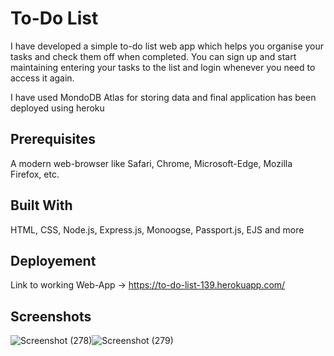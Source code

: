 # To-Do List

I have developed a simple to-do list web app which helps you organise your tasks and check them off when completed. You can sign up and start maintaining entering your tasks to the list and login whenever you need to access it again. 

I have used MondoDB Atlas for storing data and final application has been deployed using heroku


## Prerequisites
A modern web-browser like Safari, Chrome, Microsoft-Edge, Mozilla Firefox, etc.

## Built With
HTML, CSS, Node.js, Express.js, Monoogse, Passport.js, EJS and more

## Deployement 
Link to working Web-App -> https://to-do-list-139.herokuapp.com/

## Screenshots
![Screenshot (278)](https://user-images.githubusercontent.com/42926487/120446148-ea6e0b80-c3a6-11eb-9204-3a8c39137006.png)![Screenshot (279)](https://user-images.githubusercontent.com/42926487/120446164-ec37cf00-c3a6-11eb-9ab6-dc060ee76e69.png)

